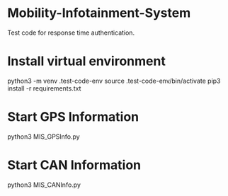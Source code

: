 # Mobility-Infotainment-System

Test code for response time authentication.

# Install virtual environment
python3 -m venv .test-code-env
source .test-code-env/bin/activate
pip3 install -r requirements.txt


# Start GPS Information
python3 MIS_GPSInfo.py

# Start CAN Information
python3 MIS_CANInfo.py